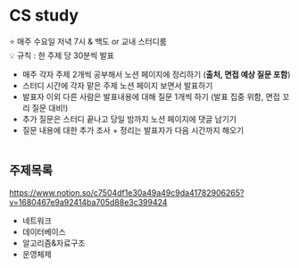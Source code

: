 # CS study  
⭐ 매주 수요일 저녁 7시 & 백도 or 교내 스터디룸  
💡 규칙 : 한 주제 당 30분씩 발표    

- 매주 각자 주제 2개씩 공부해서 노션 페이지에 정리하기 (**출처, 면접 예상 질문 포함**)
- 스터디 시간에 각자 맡은 주제 노션 페이지 보면서 발표하기
- 발표자 이외 다른 사람은 발표내용에 대해 질문 1개씩 하기 (발표 집중 위함, 면접 꼬리 질문 대비!)
- 추가 질문은 스터디 끝나고 당일 밤까지 노션 페이지에 댓글 남기기
- 질문 내용에 대한 추가 조사 + 정리는 발표자가 다음 시간까지 해오기
<br></br>
## 주제목록
https://www.notion.so/c7504df1e30a49a49c9da41782906265?v=1680467e9a92414ba705d88e3c399424
- 네트워크
- 데이터베이스
- 알고리즘&자료구조
- 운영체제
